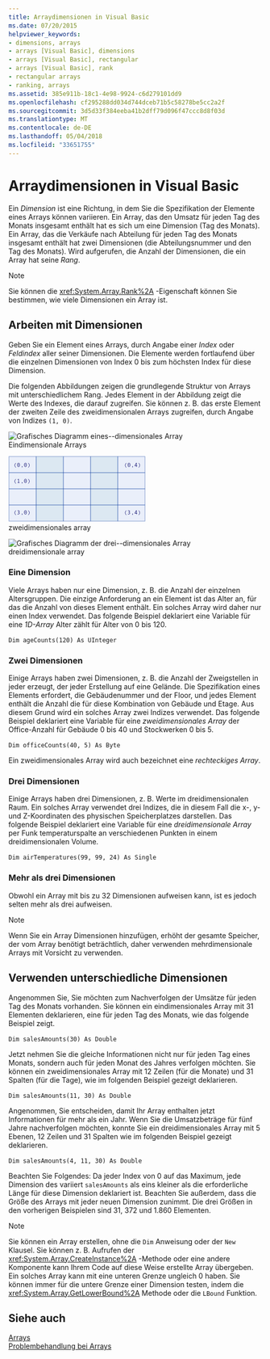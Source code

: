 ```yaml
---
title: Arraydimensionen in Visual Basic
ms.date: 07/20/2015
helpviewer_keywords:
- dimensions, arrays
- arrays [Visual Basic], dimensions
- arrays [Visual Basic], rectangular
- arrays [Visual Basic], rank
- rectangular arrays
- ranking, arrays
ms.assetid: 385e911b-18c1-4e98-9924-c6d279101dd9
ms.openlocfilehash: cf295288dd034d744dceb71b5c58278be5cc2a2f
ms.sourcegitcommit: 3d5d33f384eeba41b2dff79d096f47ccc8d8f03d
ms.translationtype: MT
ms.contentlocale: de-DE
ms.lasthandoff: 05/04/2018
ms.locfileid: "33651755"
---
```

# <a name="array-dimensions-in-visual-basic"></a>Arraydimensionen in Visual Basic
Ein *Dimension* ist eine Richtung, in dem Sie die Spezifikation der Elemente eines Arrays können variieren. Ein Array, das den Umsatz für jeden Tag des Monats insgesamt enthält hat es sich um eine Dimension (Tag des Monats). Ein Array, das die Verkäufe nach Abteilung für jeden Tag des Monats insgesamt enthält hat zwei Dimensionen (die Abteilungsnummer und den Tag des Monats). Wird aufgerufen, die Anzahl der Dimensionen, die ein Array hat seine *Rang*.  
  
> [!NOTE]
>  Sie können die <xref:System.Array.Rank%2A> -Eigenschaft können Sie bestimmen, wie viele Dimensionen ein Array ist.  
  
## <a name="working-with-dimensions"></a>Arbeiten mit Dimensionen  
 Geben Sie ein Element eines Arrays, durch Angabe einer *Index* oder *Feldindex* aller seiner Dimensionen. Die Elemente werden fortlaufend über die einzelnen Dimensionen von Index 0 bis zum höchsten Index für diese Dimension.  
  
 Die folgenden Abbildungen zeigen die grundlegende Struktur von Arrays mit unterschiedlichem Rang. Jedes Element in der Abbildung zeigt die Werte des Indexes, die darauf zugreifen. Sie können z. B. das erste Element der zweiten Zeile des zweidimensionalen Arrays zugreifen, durch Angabe von Indizes `(1, 0)`.  
  
 ![Grafisches Diagramm eines&#45;-dimensionales Array](../../../../visual-basic/programming-guide/language-features/arrays/media/arrayexdimone.gif "ArrayExDimOne")  
Eindimensionale Arrays  
  
 ![Grafisches Diagramm der zwei&#45;-dimensionales Array](../../../../visual-basic/programming-guide/language-features/arrays/media/arrayexdimtwo.gif "ArrayExDimTwo")  
zweidimensionales array  
  
 ![Grafisches Diagramm der drei&#45;-dimensionales Array](../../../../visual-basic/programming-guide/language-features/arrays/media/arrayexdimthree.gif "ArrayExDimThree")  
dreidimensionale array  
  
### <a name="one-dimension"></a>Eine Dimension  
 Viele Arrays haben nur eine Dimension, z. B. die Anzahl der einzelnen Altersgruppen. Die einzige Anforderung an ein Element ist das Alter an, für das die Anzahl von dieses Element enthält. Ein solches Array wird daher nur einen Index verwendet. Das folgende Beispiel deklariert eine Variable für eine *1D-Array* Alter zählt für Alter von 0 bis 120.  
  
```  
Dim ageCounts(120) As UInteger  
```  
  
### <a name="two-dimensions"></a>Zwei Dimensionen  
 Einige Arrays haben zwei Dimensionen, z. B. die Anzahl der Zweigstellen in jeder erzeugt, der jeder Erstellung auf eine Gelände. Die Spezifikation eines Elements erfordert, die Gebäudenummer und der Floor, und jedes Element enthält die Anzahl die für diese Kombination von Gebäude und Etage. Aus diesem Grund wird ein solches Array zwei Indizes verwendet. Das folgende Beispiel deklariert eine Variable für eine *zweidimensionales Array* der Office-Anzahl für Gebäude 0 bis 40 und Stockwerken 0 bis 5.  
  
```  
Dim officeCounts(40, 5) As Byte  
```  
  
 Ein zweidimensionales Array wird auch bezeichnet eine *rechteckiges Array*.  
  
### <a name="three-dimensions"></a>Drei Dimensionen  
 Einige Arrays haben drei Dimensionen, z. B. Werte im dreidimensionalen Raum. Ein solches Array verwendet drei Indizes, die in diesem Fall die x-, y- und Z-Koordinaten des physischen Speicherplatzes darstellen. Das folgende Beispiel deklariert eine Variable für eine *dreidimensionale Array* per Funk temperaturspalte an verschiedenen Punkten in einem dreidimensionalen Volume.  
  
```  
Dim airTemperatures(99, 99, 24) As Single  
```  
  
### <a name="more-than-three-dimensions"></a>Mehr als drei Dimensionen  
 Obwohl ein Array mit bis zu 32 Dimensionen aufweisen kann, ist es jedoch selten mehr als drei aufweisen.  
  
> [!NOTE]
>  Wenn Sie ein Array Dimensionen hinzufügen, erhöht der gesamte Speicher, der vom Array benötigt beträchtlich, daher verwenden mehrdimensionale Arrays mit Vorsicht zu verwenden.  
  
## <a name="using-different-dimensions"></a>Verwenden unterschiedliche Dimensionen  
 Angenommen Sie, Sie möchten zum Nachverfolgen der Umsätze für jeden Tag des Monats vorhanden. Sie können ein eindimensionales Array mit 31 Elementen deklarieren, eine für jeden Tag des Monats, wie das folgende Beispiel zeigt.  
  
```  
Dim salesAmounts(30) As Double  
```  
  
 Jetzt nehmen Sie die gleiche Informationen nicht nur für jeden Tag eines Monats, sondern auch für jeden Monat des Jahres verfolgen möchten. Sie können ein zweidimensionales Array mit 12 Zeilen (für die Monate) und 31 Spalten (für die Tage), wie im folgenden Beispiel gezeigt deklarieren.  
  
```  
Dim salesAmounts(11, 30) As Double  
```  
  
 Angenommen, Sie entscheiden, damit Ihr Array enthalten jetzt Informationen für mehr als ein Jahr. Wenn Sie die Umsatzbeträge für fünf Jahre nachverfolgen möchten, konnte Sie ein dreidimensionales Array mit 5 Ebenen, 12 Zeilen und 31 Spalten wie im folgenden Beispiel gezeigt deklarieren.  
  
```  
Dim salesAmounts(4, 11, 30) As Double  
```  
  
 Beachten Sie Folgendes: Da jeder Index von 0 auf das Maximum, jede Dimension des variiert `salesAmounts` als eins kleiner als die erforderliche Länge für diese Dimension deklariert ist. Beachten Sie außerdem, dass die Größe des Arrays mit jeder neuen Dimension zunimmt. Die drei Größen in den vorherigen Beispielen sind 31, 372 und 1.860 Elementen.  
  
> [!NOTE]
>  Sie können ein Array erstellen, ohne die `Dim` Anweisung oder der `New` Klausel. Sie können z. B. Aufrufen der <xref:System.Array.CreateInstance%2A> -Methode oder eine andere Komponente kann Ihrem Code auf diese Weise erstellte Array übergeben. Ein solches Array kann mit eine unteren Grenze ungleich 0 haben. Sie können immer für die untere Grenze einer Dimension testen, indem die <xref:System.Array.GetLowerBound%2A> Methode oder die `LBound` Funktion.  
  
## <a name="see-also"></a>Siehe auch  
 [Arrays](../../../../visual-basic/programming-guide/language-features/arrays/index.md)  
 [Problembehandlung bei Arrays](../../../../visual-basic/programming-guide/language-features/arrays/troubleshooting-arrays.md)
